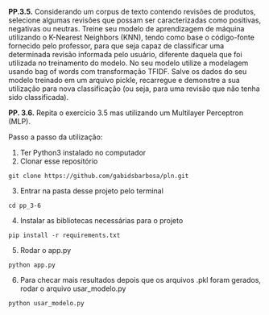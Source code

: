 **PP.3.5.** Considerando um corpus de texto contendo revisões de produtos, selecione algumas revisões que possam ser caracterizadas como positivas, negativas ou neutras. Treine seu modelo de aprendizagem de máquina utilizando o K-Nearest Neighbors (KNN), tendo como base o código-fonte fornecido pelo professor, para que seja capaz de classificar uma determinada revisão informada pelo usuário, diferente daquela que foi utilizada no treinamento do modelo. No seu modelo utilize a modelagem usando bag of words com transformação TFIDF. Salve os dados do seu modelo treinado em um arquivo pickle, recarregue e demonstre a sua utilização para nova classificação (ou seja, para uma revisão que não tenha sido classificada).

**PP. 3.6.** Repita o exercício 3.5 mas utilizando um Multilayer Perceptron (MLP).

Passo a passo da utilização:

1. Ter Python3 instalado no computador
2. Clonar esse repositório
```
git clone https://github.com/gabidsbarbosa/pln.git
```
3. Entrar na pasta desse projeto pelo terminal
```
cd pp_3-6
```
4. Instalar as bibliotecas necessárias para o projeto
```
pip install -r requirements.txt
```
5. Rodar o app.py
```
python app.py
```
6. Para checar mais resultados depois que os arquivos .pkl foram gerados, rodar o arquivo usar_modelo.py
```
python usar_modelo.py
```
